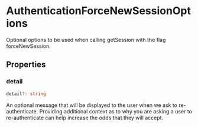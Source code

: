 # AuthenticationForceNewSessionOptions

Optional options to be used when calling getSession with the flag forceNewSession.

## Properties

### detail

```typescript
detail?: string
```

An optional message that will be displayed to the user when we ask to re-authenticate.
Providing additional context as to why you are asking a user to re-authenticate can help increase the odds that they will accept.